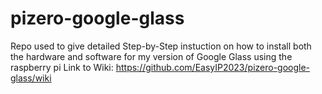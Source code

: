# pizero-google-glass

Repo used to give detailed Step-by-Step instuction on how to install both the hardware and software for my version of Google Glass using the raspberry pi
Link to Wiki: https://github.com/EasyIP2023/pizero-google-glass/wiki

